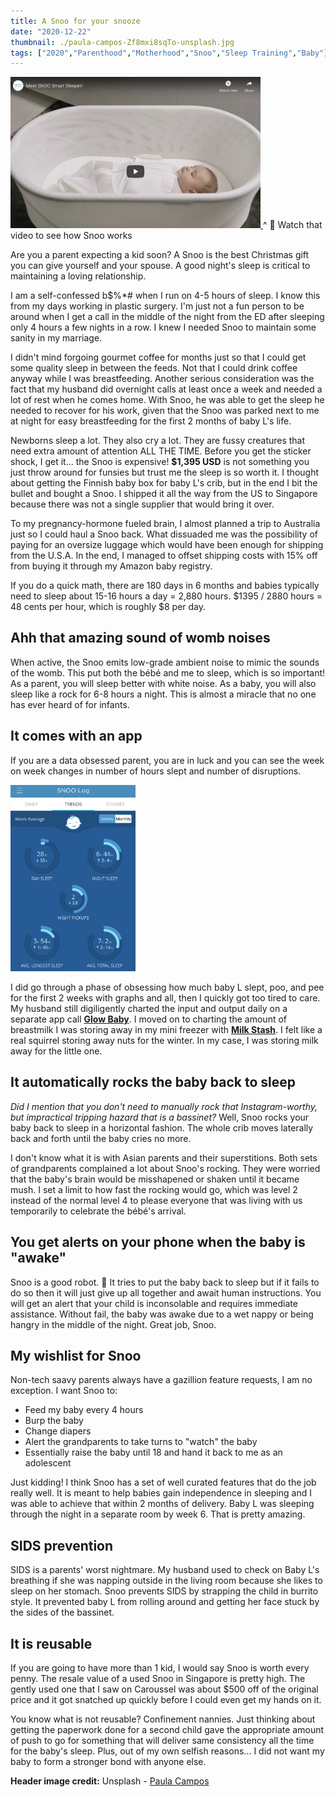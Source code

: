 ```yaml
---
title: A Snoo for your snooze
date: "2020-12-22"
thumbnail: ./paula-campos-Zf8mxi8sqTo-unsplash.jpg
tags: ["2020","Parenthood","Motherhood","Snoo","Sleep Training","Baby"]
---
```


<a href="https://youtu.be/u-4pp6loEYk"> <img src="./snoo.jpg" alt="snoo" width="400" style="middle"/> </a>
^ 👀 Watch that video to see how Snoo works

Are you a parent expecting a kid soon? A Snoo is the best Christmas gift you can give yourself and your spouse. A good night's sleep is critical to maintaining a loving relationship. 

I am a self-confessed b$%*# when I run on 4-5 hours of sleep. I know this from my days working in plastic surgery. I'm just not a fun person to be around when I get a call in the middle of the night from the ED after sleeping only 4 hours a few nights in a row. I knew I needed Snoo to maintain some sanity in my marriage. 

I didn't mind forgoing gourmet coffee for months just so that I could get some quality sleep in between the feeds. Not that I could drink coffee anyway while I was breastfeeding. Another serious consideration was the fact that my husband did overnight calls at least once a week and needed a lot of rest when he comes home. With Snoo, he was able to get the sleep he needed to recover for his work, given that the Snoo was parked next to me at night for easy breastfeeding for the first 2 months of baby L's life.

Newborns sleep a lot. They also cry a lot. They are fussy creatures that need extra amount of attention ALL THE TIME. Before you get the sticker shock, I get it... the Snoo is expensive! **$1,395 USD** is not something you just throw around for funsies but trust me the sleep is so worth it. I thought about getting the Finnish baby box for baby L's crib, but in the end I bit the bullet and bought a Snoo. I shipped it all the way from the US to Singapore because there was not a single supplier that would bring it over. 

To my pregnancy-hormone fueled brain, I almost planned a trip to Australia just so I could haul a Snoo back. What dissuaded me was the possibility of paying for an oversize luggage which would have been enough for shipping from the U.S.A. In the end, I managed to offset shipping costs with 15% off from buying it through my Amazon baby registry. 

If you do a quick math, there are 180 days in 6 months and babies typically need to sleep about 15-16 hours a day = 2,880 hours. 
$1395 / 2880 hours = 48 cents per hour, which is roughly $8 per day.

## Ahh that amazing sound of womb noises

When active, the Snoo emits low-grade ambient noise to mimic the sounds of the womb. This put both the bébé and me to sleep, which is so important! As a parent, you will sleep better with white noise. As a baby, you will also sleep like a rock for 6-8 hours a night. This is almost a miracle that no one has ever heard of for infants. 

## It comes with an app

If you are a data obsessed parent, you are in luck and you can see the week on week changes in number of hours slept and number of disruptions. 

<img src="./snoo-app.jpg" alt="snoo" width="200" style="middle"/> </a>

I did go through a phase of obsessing how much baby L slept, poo, and pee for the first 2 weeks with graphs and all, then I quickly got too tired to care. My husband still digiligently charted the input and output daily on a separate app call [**Glow Baby**](https://apps.apple.com/us/app/glow-baby-newborn-tracker-log/id1077177456). I moved on to charting the amount of breastmilk I was storing away in my mini freezer with [**Milk Stash**](https://apps.apple.com/us/app/milk-stash-breast-feeding-app/id1212315450). I felt like a real squirrel storing away nuts for the winter. In my case, I was storing milk away for the little one. 

## It automatically rocks the baby back to sleep

*Did I mention that you don't need to manually rock that Instagram-worthy, but impractical tripping hazard that is a bassinet?* Well, Snoo rocks your baby back to sleep in a horizontal fashion. The whole crib moves laterally back and forth until the baby cries no more. 

I don't know what it is with Asian parents and their superstitions. Both sets of grandparents complained a lot about Snoo's rocking. They were worried that the baby's brain would be misshapened or shaken until it became mush. I set a limit to how fast the rocking would go, which was level 2 instead of the normal level 4 to please everyone that was living with us temporarily to celebrate the bébé's arrival. 

## You get alerts on your phone when the baby is "awake"

Snoo is a good robot. 🤖 It tries to put the baby back to sleep but if it fails to do so then it will just give up all together and await human instructions. You will get an alert that your child is inconsolable and requires immediate assistance. Without fail, the baby was awake due to a wet nappy or being hangry in the middle of the night. Great job, Snoo. 

## My wishlist for Snoo

Non-tech saavy parents always have a gazillion feature requests, I am no exception. I want Snoo to:

* Feed my baby every 4 hours
* Burp the baby
* Change diapers
* Alert the grandparents to take turns to "watch" the baby
* Essentially raise the baby until 18 and hand it back to me as an adolescent

Just kidding! I think Snoo has a set of well curated features that do the job really well. It is meant to help babies gain independence in sleeping and I was able to achieve that within 2 months of delivery. Baby L was sleeping through the night in a separate room by week 6. That is pretty amazing. 

## SIDS prevention

SIDS is a parents' worst nightmare. My husband used to check on Baby L's breathing if she was napping outside in the living room because she likes to sleep on her stomach. Snoo prevents SIDS by strapping the child in burrito style. It prevented baby L from rolling around and getting her face stuck by the sides of the bassinet. 

## It is reusable

If you are going to have more than 1 kid, I would say Snoo is worth every penny. The resale value of a used Snoo in Singapore is pretty high. The gently used one that I saw on Caroussel was about $500 off of the original price and it got snatched up quickly before I could even get my hands on it. 

You know what is not reusable? Confinement nannies. Just thinking about getting the paperwork done for a second child gave the appropriate amount of push to go for something that will deliver same consistency all the time for the baby's sleep. Plus, out of my own selfish reasons... I did not want my baby to form a stronger bond with anyone else. 

**Header image credit:** Unsplash - [Paula Campos](https://unsplash.com/photos/Zf8mxi8sqTo)